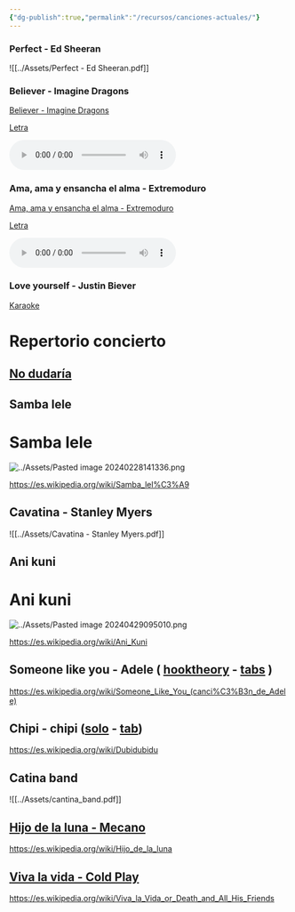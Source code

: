```yaml
---
{"dg-publish":true,"permalink":"/recursos/canciones-actuales/"}
---
```



### Perfect - Ed Sheeran

![[../Assets/Perfect - Ed Sheeran.pdf]]

### Believer - Imagine Dragons

[Believer - Imagine Dragons](https://studio.moises.ai/player2/f05e7a3a-1a81-443c-a8fa-d8df66fa5b4e/?context=spliter)

[Letra](https://www.letras.com/imagine-dragons/believer/traduccion.html)

<audio src="https://docs.google.com/uc?export=download&id=1PDSZ_mhSHHEpu7vbaB_aaQsfHz9V7MbG" controls></audio>

### Ama, ama y ensancha el alma - Extremoduro

[Ama, ama y ensancha el alma - Extremoduro](https://studio.moises.ai/player2/be55d2b5-bc8b-43d8-8c7b-ff1c8ffeb256/?context=spliter) 

[Letra](https://lyrics.lyricfind.com/lyrics/in-pulso-ama-ama-ama-y-ensancha-el-alma-version-extremoduro)

<audio src="https://docs.google.com/uc?export=download&id=1zpwk09KzIn8fdwATL--ZgFO1GhhRAGCt" controls></audio>

### Love yourself - Justin Biever

[Karaoke](https://www.youtube.com/watch?v=sC_kOGn58ZQ)


# Repertorio concierto

## [No dudaría](https://tabs.ultimate-guitar.com/tab/antonio-flores/no-dudaria-chords-1428829)

## Samba lele


<div class="transclusion internal-embed is-loaded"><div class="markdown-embed">

<div class="markdown-embed-title">

# Samba lele

</div>




![../Assets/Pasted image 20240228141336.png](/img/user/Assets/Pasted%20image%2020240228141336.png)


</div></div>


https://es.wikipedia.org/wiki/Samba_lel%C3%A9 

## Cavatina - Stanley Myers

![[../Assets/Cavatina - Stanley Myers.pdf]]

## Ani kuni


<div class="transclusion internal-embed is-loaded"><div class="markdown-embed">

<div class="markdown-embed-title">

# Ani kuni

</div>




![../Assets/Pasted image 20240429095010.png](/img/user/Assets/Pasted%20image%2020240429095010.png)

</div></div>


https://es.wikipedia.org/wiki/Ani_Kuni

## Someone like you - Adele ( [hooktheory](https://www.hooktheory.com/hookpad/view/dPoDYGLZmnM) - [tabs](https://tabs.ultimate-guitar.com/tab/adele/someone-like-you-chords-1006751) )

https://es.wikipedia.org/wiki/Someone_Like_You_(canci%C3%B3n_de_Adele)

## Chipi - chipi ([solo](https://clases-de-musica-ies.vercel.app/img/optimized/k5fFbtCMgj-700.webp) - [tab](https://tabs.ultimate-guitar.com/user/tab/view?h=3J5Eu6dcT3STeidqe3Y1zdGE))

https://es.wikipedia.org/wiki/Dubidubidu

## Catina band

![[../Assets/cantina_band.pdf]]

## [Hijo de la luna - Mecano](https://tabs.ultimate-guitar.com/tab/mecano/hijo-de-la-luna-chords-459303)

https://es.wikipedia.org/wiki/Hijo_de_la_luna

## [Viva la vida - Cold Play](https://tabs.ultimate-guitar.com/tab/coldplay/viva-la-vida-chords-675427)

https://es.wikipedia.org/wiki/Viva_la_Vida_or_Death_and_All_His_Friends
